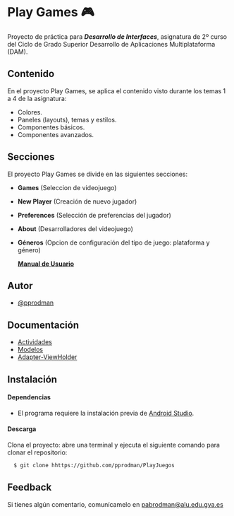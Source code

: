 
# Play Games 🎮

Proyecto de práctica para ***Desarrollo de Interfaces***, asignatura de 2º curso del Ciclo de Grado Superior Desarrollo de Aplicaciones Multiplataforma (DAM).


## Contenido

En el proyecto Play Games, se aplica el contenido visto durante los temas 1 a 4 de la asignatura:
- Colores.
- Paneles (layouts), temas y estilos.
- Componentes básicos.
- Componentes avanzados.


## Secciones

El proyecto Play Games se divide en las siguientes secciones:

- **Games** (Seleccion de videojuego)
- **New Player** (Creación de nuevo jugador)
- **Preferences** (Selección de preferencias del jugador)
- **About** (Desarrolladores del videojuego)
- **Géneros** (Opcion de configuración del tipo de juego: plataforma y género)

  [**Manual de Usuario**](https://github.com/pprodman/PlayJuegos/blob/master/MANUAL_USUARIO.md)
  

## Autor

- [@pprodman](https://www.github.com/pprodman)


## Documentación

- [Actividades](https://github.com/pprodman/PlayJuegos/blob/master/app/docs/app/com.example.playgames/index.md)
- [Modelos](https://github.com/pprodman/PlayJuegos/blob/master/app/docs/app/com.example.playgames.model/index.md)
- [Adapter-ViewHolder](https://github.com/pprodman/PlayJuegos/blob/master/app/docs/app/com.example.playgames.adapter/index.md)

## Instalación

#### Dependencias
- El programa requiere la instalación previa de [Android Studio](https://developer.android.com/studio?hl=es-419).

#### Descarga
Clona el proyecto: abre una terminal y ejecuta el siguiente comando para clonar el repositorio:

```bash
  $ git clone hhttps://github.com/pprodman/PlayJuegos
```

## Feedback

Si tienes algún comentario, comunícamelo en pabrodman@alu.edu.gva.es
